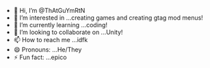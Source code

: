 - 👋 Hi, I’m @ThAtGuYmRtN
- 👀 I’m interested in ...creating games and creating gtag mod menus!
- 🌱 I’m currently learning ...coding!
- 💞️ I’m looking to collaborate on ...Unity!
- 📫 How to reach me ...idfk
- 😄 Pronouns: ...He/They
- ⚡ Fun fact: ...epico

<!---
ThAtGuYmRtN/ThAtGuYmRtN is a ✨ special ✨ repository because its `README.md` (this file) appears on your GitHub profile.
You can click the Preview link to take a look at your changes.
--->
